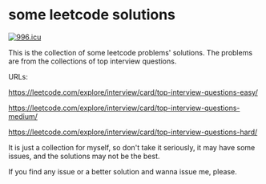 # some leetcode solutions

<a href="https://996.icu"><img src="https://img.shields.io/badge/link-996.icu-red.svg" alt="996.icu" /></a>

This is the collection of some leetcode problems' solutions. The problems are from the collections of top interview questions.

URLs:

https://leetcode.com/explore/interview/card/top-interview-questions-easy/

https://leetcode.com/explore/interview/card/top-interview-questions-medium/

https://leetcode.com/explore/interview/card/top-interview-questions-hard/

It is just a collection for myself, so don't take it seriously, it may have some issues, and the solutions may not be the best.

If you find any issue or a better solution and wanna issue me, please.